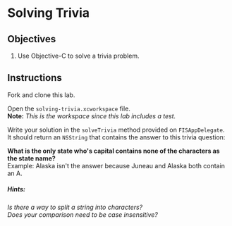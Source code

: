 # Solving Trivia

## Objectives

1. Use Objective-C to solve a trivia problem.

## Instructions

Fork and clone this lab.

Open the `solving-trivia.xcworkspace` file.  
**Note:** *This is the workspace since this lab includes a test.*

Write your solution in the `solveTrivia` method provided on `FISAppDelegate`. It should return an `NSString` that contains the answer to this trivia question:

**What is the only state who's capital contains none of the characters as the state name?**  
Example: Alaska isn't the answer because Juneau and Alaska both contain an A.

##### Hints:
*Is there a way to split a string into characters?*  
*Does your comparison need to be case insensitive?*